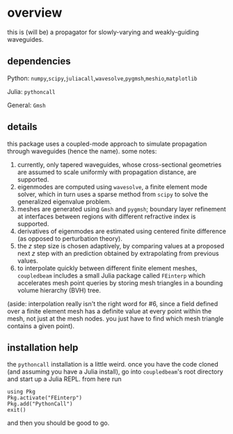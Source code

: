 # overview

this is (will be) a propagator for slowly-varying and weakly-guiding waveguides.

## dependencies
Python: `numpy`,`scipy`,`juliacall`,`wavesolve`,`pygmsh`,`meshio`,`matplotlib`

Julia: `pythoncall`

General: `Gmsh`

## details

this package uses a coupled-mode approach to simulate propagation through waveguides (hence the name). some notes: 

1. currently, only tapered waveguides, whose cross-sectional geometries are assumed to scale uniformly with propagation distance, are supported.
2. eigenmodes are computed using `wavesolve`, a finite element mode solver, which in turn uses a sparse method from `scipy` to solve the generalized eigenvalue problem.
3. meshes are generated using `Gmsh` and `pygmsh`; boundary layer refinement at interfaces between regions with different refractive index is supported.
4. derivatives of eigenmodes are estimated using centered finite difference (as opposed to perturbation theory).
5. the $z$ step size is chosen adaptively, by comparing values at a proposed next $z$ step with an prediction obtained by extrapolating from previous values.
6. to interpolate quickly between different finite element meshes, `coupledbeam` includes a small Julia package called `FEinterp` which accelerates mesh point queries by storing mesh triangles in a bounding volume hierarchy (BVH) tree. 

(aside: interpolation really isn't the right word for #6, since a field defined over a finite element mesh has a definite value at every point within the mesh, not just at the mesh nodes. you just have to find which mesh triangle contains a given point).

## installation help
the `pythoncall` installation is a little weird. once you have the code cloned (and assuming you have a Julia install), go into `coupledbeam`'s root directory and start up a Julia REPL. from here run

```
using Pkg
Pkg.activate("FEinterp")
Pkg.add("PythonCall")
exit()
```

and then you should be good to go.
